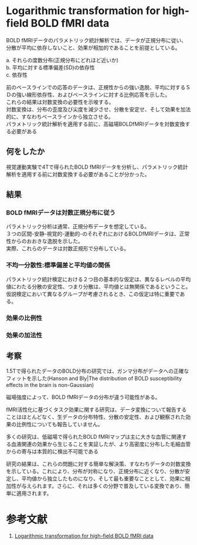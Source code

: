 # Logarithmic transformation for high-field BOLD fMRI data

BOLD fMRIデータのパラメトリック統計解析では、データが正規分布に従い、分散が平均に依存しないこと、効果が相加的であることを前提としている。  

a. それらの度数分布(正規分布にどれほど近いか)  
b. 平均に対する標準偏差(SD)の依存性  
c. 依存性  

前のベースラインでの応答のデータは、正規性からの強い逸脱、平均に対するＳＤの強い線形依存性、およびベースラインに対する比例応答を示した。  
これらの結果は対数変換の必要性を示唆する。  
対数変換は、分布の歪度及び尖度を減少させ、分散を安定せ、そして効果を加法的に、すなわちベースラインから独立させる。  
パラメトリック統計解析を適用する前に、高磁場BOLDfMRIデータを対数変換する必要がある  

## 何をしたか
視覚運動実験で4Tで得られたBOLD fMRIデータを分析し、パラメトリック統計解析を適用する前に対数変換する必要があることが分かった。  

## 結果
### BOLD fMRIデータは対数正規分布に従う
パラメトリック分析は通常、正規分布データを想定している。  
３つの区間-安静-視覚的-運動的-のそれぞれにおけるBOLDfMRIデータは、正常性からのおおきな逸脱を示した。  
実際、これらのデータは対数正規形で分布している。  

### 不均一分散性:標準偏差と平均値の関係
パラメトリック統計検定における２つ目の基本的な仮定は、異なるレベルの平均値にわたる分散の安定性、つまり分散は、平均値とは無関係であるということ。  
仮説検定において異なるグループが考慮されるとき、この仮定は特に重要である。  

### 効果の比例性


### 効果の加法性

## 考察
1.5Tで得られたデータのBOLD分布の研究では、ガンマ分布がデータへの正確なフィットを示した(Hanson and Bly|The distribution of BOLD susceptibility effects in the brain is non-Gaussian)  

磁場強度によって、BOLD fMRIデータの分布が違う可能性がある。  

fMRI活性化に基づくタスク効果に関する研究は、データ変換について報告することはほとんどなく、生データの分布特性、分散の安定性、および観察された効果の比例性についても報告していません。

多くの研究は、低磁場で得られたBOLD fMRIマップは主に大きな血管に関連する血液関連の効果から生じることを実証したが、より高密度に分布した毛細血管からの寄与は本質的に検出不可能である

研究の結果は、これらの問題に対する簡単な解決策、すなわちデータの対数変換を示している。これにより、分布が対称になり、正規分布に近くなり、分散が安定し、平均値から独立したものになり、そして最も重要なこととして、効果に相加性が与えられます。さらに、それは多くの分野で普及している変換であり、簡単に適用されます。


# 参考文献
1. [ Logarithmic transformation for high-field BOLD fMRI data](https://link.springer.com/article/10.1007/s00221-005-2336-4)
